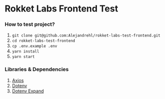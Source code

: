 # Rokket Labs Frontend Test

### How to test project?

1. `git clone git@github.com:Alejandrehl/rokket-labs-test-frontend.git`
2. `cd rokket-labs-test-frontend`
3. `cp .env.example .env`
4. `yarn install`
5. `yarn start`

### Libraries & Dependencies

1. [Axios](https://yarnpkg.com/package/axios)
2. [Dotenv](https://yarnpkg.com/package/dotenv)
3. [Dotenv Expand](https://yarnpkg.com/package/dotenv-expand)
